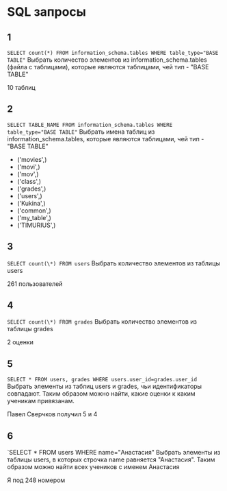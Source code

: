 # SQL запросы

## 1
`SELECT count(*) FROM information_schema.tables WHERE table_type="BASE TABLE"` 
Выбрать количество элементов из information_schema.tables (файла с таблицами), которые являются таблицами, чей тип - "BASE TABLE"

10 таблиц
## 2 
`SELECT TABLE_NAME FROM information_schema.tables WHERE table_type="BASE TABLE"` 
Выбрать имена таблиц из information_schema.tables, которые являются таблицами, чей тип - "BASE TABLE"

- ('movies',)
- ('movi',)
- ('mov',)
- ('class',)
- ('grades',)
- ('users',)
- ('Kukina',)
- ('common',)
- ('my_table',)
- ('TIMURIUS',)
## 3 
`SELECT count(\*) FROM users`
Выбрать количество элементов из таблицы users 

261 пользователей

## 4 
`SELECT count(\*) FROM grades`
Выбрать количество элементов из таблицы grades

2 оценки
## 5 
`SELECT * FROM users, grades WHERE users.user_id=grades.user_id`
Выбрать элементы из таблиц users и grades, чьи идентификаторы совпадают. Таким образом можно найти, какие оценки к каким ученикам привязанам.

Павел Сверчков получил 5 и 4
## 6
`SELECT * FROM users WHERE name="Анастасия"
Выбрать элементы из таблицы users, в которых строчка name равняется "Анастасия". Таким образом можно найти всех учеников с именем Анастасия

Я под 248 номером
